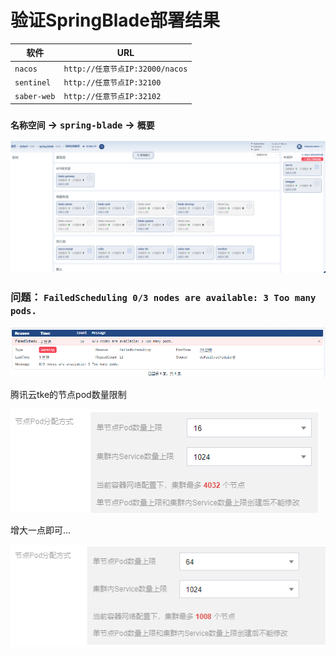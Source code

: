 # 验证SpringBlade部署结果

| 软件        | URL                         |
| ----------- |-----------------------------|
| `nacos`     | `http://任意节点IP:32000/nacos` |
| `sentinel`  | `http://任意节点IP:32100`       |
| `saber-web` | `http://任意节点IP:32102`       |

### `名称空间` -> `spring-blade` -> `概要`

![img.png](images/kuboard-springblade-schema.png)

### 问题： `FailedScheduling 0/3 nodes are available: 3 Too many pods.`

![img.png](images/kuboard-springblade-problem-FailedScheduling.png)

腾讯云tke的节点pod数量限制

![img.png](config/tke-cluster-pod-num-01.png)

增大一点即可...

![img.png](config/tke-cluster-pod-num-02.png)

